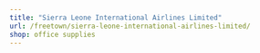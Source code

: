 ```yaml
---
title: "Sierra Leone International Airlines Limited"
url: /freetown/sierra-leone-international-airlines-limited/
shop: office supplies
---
```

